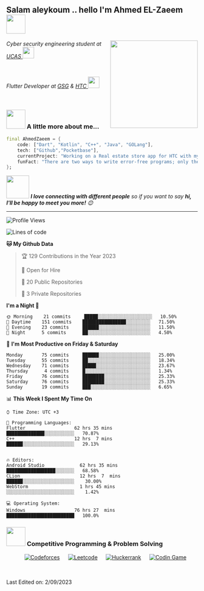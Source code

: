 <h2>Salam aleykoum .. hello I'm Ahmed EL-Zaeem<img src="https://media.giphy.com/media/69bK4OX5RcklWMM69Z/giphy.gif" width="50"></h2>
<img align='right' src="https://media.giphy.com/media/cUAGuLiEcTBwRfkAQq/giphy.gif" width="230">
<p><em>Cyber security engineering student at <a href="https://www.ucas.edu.ps">UCAS    </a><img src="https://media.giphy.com/media/xcB5bQdeVUxoTvTWDB/giphy.gif" width="30"> 
</em></p>
<br>
<p><em>Flutter Developer at <a href="https://gazaskygeeks.com/">GSG</a> &  <a href="https://elearn.hams.ps/en">HTC </a><img src="https://media.giphy.com/media/agEKKHYfw0f4EWiOhB/giphy.gif" width="30"> 
</em></p>
<br>

### <img src="https://media.giphy.com/media/VgCDAzcKvsR6OM0uWg/giphy.gif" width="50"> A little more about me...  

```dart
final AhmedZaeem = {
    code: ["Dart", "Kotlin", "C++", "Java", "GOLang"],
    tech: ["Github","Pocketbase"],
    currentProject: "Working on a Real estate store app for HTC with my team using Flutter & issues and reports management app for commercial usage",
    funFact: "There are two ways to write error-free programs; only the third one works"
};
```

<img src="https://media.giphy.com/media/LnQjpWaON8nhr21vNW/giphy.gif" width="60"> <em><b>I love connecting with different people</b> so if you want to say <b>hi, I'll be happy to meet you more!</b> 😊</em>

---
<!--START_SECTION:waka-->
![Profile Views](http://img.shields.io/badge/Profile%20Views-563-blue)

![Lines of code](https://img.shields.io/badge/From%20Hello%20World%20I%27ve%20Written-75%20thousand%20lines%20of%20code-blue)

**🐱 My Github Data** 

> 🏆 129 Contributions in the Year 2023
 > 
> 💼 Open for Hire
 > 
> 📜 20 Public Repositories
 > 
> 🔑 3 Private Repositories 

**I'm a Night 🦉** 

```text
🌞 Morning    21 commits     █████░░░░░░░░░░░░░░░░░░░░   10.50% 
🌆 Daytime    151 commits    ████████████████░░░░░░░░░   71.50% 
🌃 Evening    23 commits     ██████░░░░░░░░░░░░░░░░░░░   11.50% 
🌙 Night      5 commits      ██░░░░░░░░░░░░░░░░░░░░░░░   4.50%

```
📅 **I'm Most Productive on Friday & Saturday** 

```text
Monday       75 commits     ██████░░░░░░░░░░░░░░░░░░░   25.00% 
Tuesday      55 commits     ██░░░░░░░░░░░░░░░░░░░░░░░   18.34% 
Wednesday    71 commits     █████░░░░░░░░░░░░░░░░░░░░   23.67% 
Thursday      4 commits     █░░░░░░░░░░░░░░░░░░░░░░░░   1.34% 
Friday       76 commits     ████████░░░░░░░░░░░░░░░░░   25.33% 
Saturday     76 commits     ████████░░░░░░░░░░░░░░░░░   25.33% 
Sunday       19 commits     ███░░░░░░░░░░░░░░░░░░░░░░   6.65%

```


📊 **This Week I Spent My Time On** 

```text
⌚︎ Time Zone: UTC +3

💬 Programming Languages: 
Flutter                  62 hrs 35 mins       ██████████████░░░░░░░░░░░   70.87% 
C++                      12 hrs  7 mins       ██████░░░░░░░░░░░░░░░░░░░   29.13% 


🔥 Editors: 
Android Studio             62 hrs 35 mins      ██████████████████░░░░░░░   68.58% 
CLion                      12 hrs  7  mins     ██████░░░░░░░░░░░░░░░░░░░    30.00%
WebStorm                   1 hrs 45 mins       ░░░░░░░░░░░░░░░░░░░░░░░░░    1.42%

💻 Operating System: 
Windows                  76 hrs 27  mins       █████████████████████████   100.0%

```
### <picture> <img src = "https://github.com/7oSkaaa/7oSkaaa/blob/main/Images/CP_PS.gif?raw=true" width = 50px>  </picture> Competitive Programming & Problem Solving
 
<p align="center">
  &emsp;
    <a href="#"><img alt = "Codeforces" src="https://img.shields.io/badge/codeforces%20-%231F8ACB.svg?style=plastic&logo=codeforces&logoColor=white" /></a>	
  &emsp;
    <a href="#"><img alt = "Leetcode" src="https://img.shields.io/badge/leetcode%20-%23FFA116.svg?style=plastic&logo=leetcode&logoColor=black" /></a>
  &emsp;
    <a href="#"><img alt = "Huckerrank" src="https://img.shields.io/badge/hackerrank-%232EC866.svg?style=plastic&logo=hackerrank&logoColor=white" /></a>
  &emsp;
    <a href="#"><img alt = "Codin Game" src="https://img.shields.io/badge/codingame-%23F2BB13.svg?&style=plastic&logo=codingame&logoColor=black" /></a>
</p>
<br>

<br>
Last Edited on: 2/09/2023
